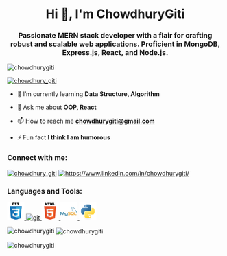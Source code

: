 
<h1 align="center">Hi 👋, I'm ChowdhuryGiti</h1>
<h3 align="center"> Passionate MERN stack developer with a flair for crafting robust and scalable web applications. Proficient in MongoDB, Express.js, React, and Node.js.</h3>


<p align="left"> <img src="https://komarev.com/ghpvc/?username=chowdhurygiti&label=Profile%20views&color=0e75b6&style=flat" alt="chowdhurygiti" /> </p>

<p align="left"> <a href="https://twitter.com/chowdhury_giti" target="blank"><img src="https://img.shields.io/twitter/follow/chowdhury_giti?logo=twitter&style=for-the-badge" alt="chowdhury_giti" /></a> </p>

- 🌱 I’m currently learning **Data Structure, Algorithm**

- 💬 Ask me about **OOP, React**

- 📫 How to reach me **chowdhurygiti@gmail.com**

- ⚡ Fun fact **I think I am humorous**

<h3 align="left">Connect with me:</h3>
<p align="left">
<a href="https://twitter.com/chowdhury_giti" target="blank"><img align="center" src="https://raw.githubusercontent.com/rahuldkjain/github-profile-readme-generator/master/src/images/icons/Social/twitter.svg" alt="chowdhury_giti" height="30" width="40" /></a>
<a href="https://linkedin.com/in/https://www.linkedin.com/in/chowdhurygiti/" target="blank"><img align="center" src="https://raw.githubusercontent.com/rahuldkjain/github-profile-readme-generator/master/src/images/icons/Social/linked-in-alt.svg" alt="https://www.linkedin.com/in/chowdhurygiti/" height="30" width="40" /></a>
</p>

<h3 align="left">Languages and Tools:</h3>
<p align="left"> <a href="https://www.w3schools.com/css/" target="_blank" rel="noreferrer"> <img src="https://raw.githubusercontent.com/devicons/devicon/master/icons/css3/css3-original-wordmark.svg" alt="css3" width="40" height="40"/> </a> <a href="https://git-scm.com/" target="_blank" rel="noreferrer"> <img src="https://www.vectorlogo.zone/logos/git-scm/git-scm-icon.svg" alt="git" width="40" height="40"/> </a> <a href="https://www.w3.org/html/" target="_blank" rel="noreferrer"> <img src="https://raw.githubusercontent.com/devicons/devicon/master/icons/html5/html5-original-wordmark.svg" alt="html5" width="40" height="40"/> </a> <a href="https://www.mysql.com/" target="_blank" rel="noreferrer"> <img src="https://raw.githubusercontent.com/devicons/devicon/master/icons/mysql/mysql-original-wordmark.svg" alt="mysql" width="40" height="40"/> </a> <a href="https://www.python.org" target="_blank" rel="noreferrer"> <img src="https://raw.githubusercontent.com/devicons/devicon/master/icons/python/python-original.svg" alt="python" width="40" height="40"/> </a> </p>

<p><img align="left" src="https://github-readme-stats.vercel.app/api/top-langs?username=chowdhurygiti&show_icons=true&locale=en&layout=compact" alt="chowdhurygiti" /></p>

<p>&nbsp;<img align="center" src="https://github-readme-stats.vercel.app/api?username=chowdhurygiti&show_icons=true&locale=en" alt="chowdhurygiti" /></p>

<p><img align="center" src="https://github-readme-streak-stats.herokuapp.com/?user=chowdhurygiti&" alt="chowdhurygiti" /></p>
